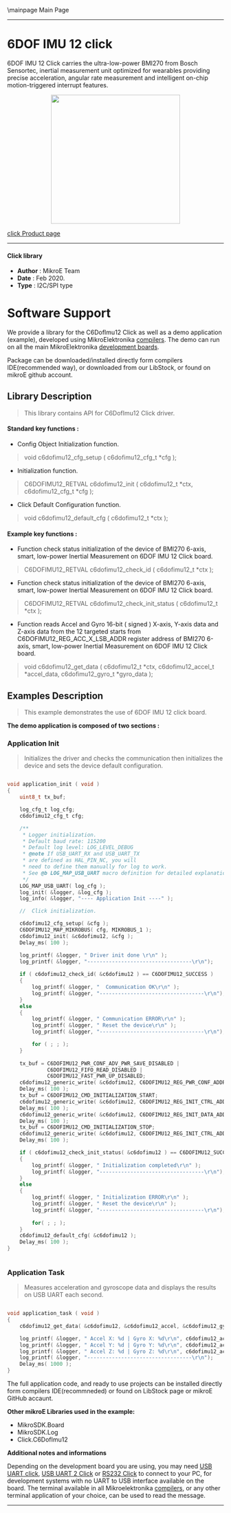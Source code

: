 \mainpage Main Page
 
---
# 6DOF IMU 12 click

6DOF IMU 12 Click carries the ultra-low-power BMI270 from Bosch Sensortec, inertial measurement unit optimized for wearables providing precise acceleration, angular rate measurement and intelligent on-chip motion-triggered interrupt features.

<p align="center">
  <img src="https://download.mikroe.com/images/click_for_ide/6dofimu12_click.png" height=300px>
</p>

[click Product page](https://www.mikroe.com/6dof-imu-12-click)

---


#### Click library 

- **Author**        : MikroE Team
- **Date**          : Feb 2020.
- **Type**          : I2C/SPI type


# Software Support

We provide a library for the C6DofImu12 Click 
as well as a demo application (example), developed using MikroElektronika 
[compilers](https://shop.mikroe.com/compilers). 
The demo can run on all the main MikroElektronika [development boards](https://shop.mikroe.com/development-boards).

Package can be downloaded/installed directly form compilers IDE(recommended way), or downloaded from our LibStock, or found on mikroE github account. 

## Library Description

> This library contains API for C6DofImu12 Click driver.

#### Standard key functions :

- Config Object Initialization function.
> void c6dofimu12_cfg_setup ( c6dofimu12_cfg_t *cfg ); 
 
- Initialization function.
> C6DOFIMU12_RETVAL c6dofimu12_init ( c6dofimu12_t *ctx, c6dofimu12_cfg_t *cfg );

- Click Default Configuration function.
> void c6dofimu12_default_cfg ( c6dofimu12_t *ctx );


#### Example key functions :

- Function check status initialization of the device
  of BMI270 6-axis, smart, low-power Inertial Measurement
  on 6DOF IMU 12 Click board.
> C6DOFIMU12_RETVAL c6dofimu12_check_id ( c6dofimu12_t *ctx );
 
- Function check status initialization of the device
  of BMI270 6-axis, smart, low-power Inertial Measurement
  on 6DOF IMU 12 Click board.
> C6DOFIMU12_RETVAL c6dofimu12_check_init_status ( c6dofimu12_t *ctx );

- Function reads Accel and Gyro 16-bit ( signed )
  X-axis, Y-axis data and Z-axis data from the 12
  targeted starts from C6DOFIMU12_REG_ACC_X_LSB_ADDR register address
  of BMI270 6-axis, smart, low-power Inertial Measurement
  on 6DOF IMU 12 Click board.
> void c6dofimu12_get_data ( c6dofimu12_t *ctx, c6dofimu12_accel_t *accel_data, c6dofimu12_gyro_t *gyro_data );

## Examples Description

> This example demonstrates the use of 6DOF IMU 12 click board.

**The demo application is composed of two sections :**

### Application Init 

> Initializes the driver and checks the communication then initializes the device and sets the device default configuration.

```c

void application_init ( void )
{
    uint8_t tx_buf;

    log_cfg_t log_cfg;
    c6dofimu12_cfg_t cfg;

    /** 
     * Logger initialization.
     * Default baud rate: 115200
     * Default log level: LOG_LEVEL_DEBUG
     * @note If USB_UART_RX and USB_UART_TX 
     * are defined as HAL_PIN_NC, you will 
     * need to define them manually for log to work. 
     * See @b LOG_MAP_USB_UART macro definition for detailed explanation.
     */
    LOG_MAP_USB_UART( log_cfg );
    log_init( &logger, &log_cfg );
    log_info( &logger, "---- Application Init ----" );

    //  Click initialization.

    c6dofimu12_cfg_setup( &cfg );
    C6DOFIMU12_MAP_MIKROBUS( cfg, MIKROBUS_1 );
    c6dofimu12_init( &c6dofimu12, &cfg );
    Delay_ms( 100 );

    log_printf( &logger, " Driver init done \r\n" );
    log_printf( &logger, "----------------------------------\r\n");
    
    if ( c6dofimu12_check_id( &c6dofimu12 ) == C6DOFIMU12_SUCCESS )
    {
        log_printf( &logger, "  Communication OK\r\n" );
        log_printf( &logger, "----------------------------------\r\n");
    }
    else
    {
        log_printf( &logger, " Communication ERROR\r\n" );
        log_printf( &logger, " Reset the device\r\n" );
        log_printf( &logger, "----------------------------------\r\n");

        for ( ; ; );
    }
    
    tx_buf = C6DOFIMU12_PWR_CONF_ADV_PWR_SAVE_DISABLED | 
             C6DOFIMU12_FIFO_READ_DISABLED | 
             C6DOFIMU12_FAST_PWR_UP_DISABLED;
    c6dofimu12_generic_write( &c6dofimu12, C6DOFIMU12_REG_PWR_CONF_ADDR, &tx_buf, 1 );
    Delay_ms( 100 );
    tx_buf = C6DOFIMU12_CMD_INITIALIZATION_START;
    c6dofimu12_generic_write( &c6dofimu12, C6DOFIMU12_REG_INIT_CTRL_ADDR, &tx_buf, 1 );
    Delay_ms( 100 );
    c6dofimu12_generic_write( &c6dofimu12, C6DOFIMU12_REG_INIT_DATA_ADDR, bmi270_config_file, 8192 );
    Delay_ms( 100 );
    tx_buf = C6DOFIMU12_CMD_INITIALIZATION_STOP;
    c6dofimu12_generic_write( &c6dofimu12, C6DOFIMU12_REG_INIT_CTRL_ADDR, &tx_buf, 1 );
    Delay_ms( 100 );

    if ( c6dofimu12_check_init_status( &c6dofimu12 ) == C6DOFIMU12_SUCCESS )
    {
        log_printf( &logger, " Initialization completed\r\n" );
        log_printf( &logger, "----------------------------------\r\n");
    }
    else
    {
        log_printf( &logger, " Initialization ERROR\r\n" );
        log_printf( &logger, " Reset the device\r\n" );
        log_printf( &logger, "----------------------------------\r\n");
        
        for( ; ; );
    }
    c6dofimu12_default_cfg( &c6dofimu12 );
    Delay_ms( 100 );
}
  
```

### Application Task

> Measures acceleration and gyroscope data and displays the results on USB UART each second.

```c

void application_task ( void )
{
    c6dofimu12_get_data( &c6dofimu12, &c6dofimu12_accel, &c6dofimu12_gyro );

    log_printf( &logger, " Accel X: %d | Gyro X: %d\r\n", c6dofimu12_accel.x, c6dofimu12_gyro.x );
    log_printf( &logger, " Accel Y: %d | Gyro Y: %d\r\n", c6dofimu12_accel.y, c6dofimu12_gyro.y );
    log_printf( &logger, " Accel Z: %d | Gyro Z: %d\r\n", c6dofimu12_accel.z, c6dofimu12_gyro.z );
    log_printf( &logger, "----------------------------------\r\n");
    Delay_ms( 1000 );
} 

```

The full application code, and ready to use projects can be  installed directly form compilers IDE(recommneded) or found on LibStock page or mikroE GitHub accaunt.

**Other mikroE Libraries used in the example:** 

- MikroSDK.Board
- MikroSDK.Log
- Click.C6DofImu12

**Additional notes and informations**

Depending on the development board you are using, you may need 
[USB UART click](https://shop.mikroe.com/usb-uart-click), 
[USB UART 2 Click](https://shop.mikroe.com/usb-uart-2-click) or 
[RS232 Click](https://shop.mikroe.com/rs232-click) to connect to your PC, for 
development systems with no UART to USB interface available on the board. The 
terminal available in all Mikroelektronika 
[compilers](https://shop.mikroe.com/compilers), or any other terminal application 
of your choice, can be used to read the message.



---
